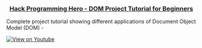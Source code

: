 <!-- PROJECT LOGO -->
<br />
<p align="center">
  <h3 align="center"><a href="https://github.com/learnwithsumit/hack-programming-hero">Hack Programming Hero - DOM Project Tutorial for Beginners</a></h3>

Complete project tutorial showing different applications of Document Object Model (DOM) -

[![View on Youtube](http://img.youtube.com/vi/_WuDDnZMRiE/0.jpg)](http://www.youtube.com/watch?v=_WuDDnZMRiE)
